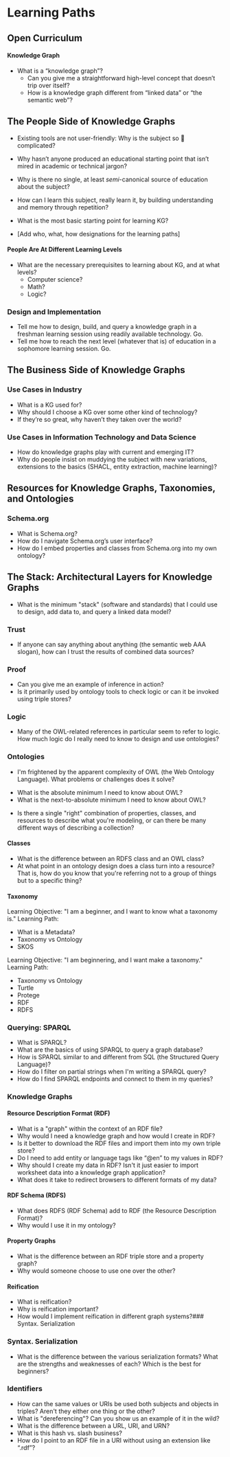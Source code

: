 # Learning Paths

## Open Curriculum

#### Knowledge Graph
- What is a “knowledge graph”?
  - Can you give me a straightforward high-level concept that doesn’t trip over itself?
  - How is a knowledge graph different from “linked data” or “the semantic web”?

##  The People Side of Knowledge Graphs
- Existing tools are not user-friendly: Why is the subject so 🤬 complicated?
- Why hasn’t anyone produced an educational starting point that isn’t mired in academic or technical jargon?
- Why is there no single, at least *semi*-canonical source of education about the subject?
- How can I learn this subject, really learn it, by building understanding and memory through repetition?
- What is the most basic starting point for learning KG?

- [Add who, what, how designations for the learning paths]

#### People Are At Different Learning Levels
- What are the necessary prerequisites to learning about KG, and at what levels?
  - Computer science?
  - Math?
  - Logic?

### Design and Implementation
- Tell me how to design, build, and query a knowledge graph in a freshman learning session using readily available technology. Go.
 - Tell me how to reach the next level (whatever that is) of education in a sophomore learning session. Go.

## The Business Side of Knowledge Graphs
### Use Cases in Industry
- What is a KG used for?
- Why should I choose a KG over some other kind of technology?
- If they’re so great, why haven’t they taken over the world?

### Use Cases in Information Technology and Data Science
* How do knowledge graphs play with current and emerging IT?
* Why do people insist on muddying the subject with new variations, extensions to the basics (SHACL, entity extraction, machine learning)?

## Resources for Knowledge Graphs, Taxonomies, and Ontologies 
### Schema.org
* What is Schema.org?
* How do I navigate Schema.org’s user interface?
* How do I embed properties and classes from Schema.org into my own ontology?

## The Stack: Architectural Layers for Knowledge Graphs
* What is the minimum "stack" (software and standards) that I could use to design, add data to, and query a linked data model?

### Trust
* If anyone can say anything about anything (the semantic web AAA slogan), how can I trust the results of combined data sources?

### Proof
* Can you give me an example of inference in action? 
* Is it primarily used by ontology tools to check logic or can it be invoked using triple stores?

### Logic
* Many of the OWL-related references in particular seem to refer to logic. How much logic do I really need to know to design and use ontologies?

### Ontologies
* I'm frightened by the apparent complexity of OWL (the Web Ontology Language). What problems or challenges does it solve?
- What is the absolute minimum I need to know about OWL?
- What is the next-to-absolute minimum I need to know about OWL?
* Is there a single "right" combination of properties, classes, and resources to describe what you're modeling, or can there be many different ways of describing a collection?

#### Classes
* What is the difference between an RDFS class and an OWL class?
* At what point in an ontology design does a class turn into a resource? That is, how do you know that you're referring not to a group of things but to a specific thing?

#### Taxonomy
Learning Objective: "I am a beginner, and I want to know what a taxonomy is." 
Learning Path:

* What is a Metadata?
* Taxonomy vs Ontology
* SKOS

Learning Objective: "I am beginnering, and I want make a taxonomy." 
Learning Path:
* Taxonomy vs Ontology
* Turtle
* Protege
* RDF
* RDFS

### Querying: SPARQL
   * What is SPARQL?
   * What are the basics of using SPARQL to query a graph database?
   * How is SPARQL similar to and different from SQL (the Structured Query Language)?
   * How do I filter on partial strings when I'm writing a SPARQL query?
   * How do I find SPARQL endpoints and connect to them in my queries? 

### Knowledge Graphs
#### Resource Description Format (RDF)   
* What is a "graph" within the context of an RDF file? 
* Why would I need a knowledge graph and how would I create in RDF?
* Is it better to download the RDF files and import them into my own triple store?
* Do I need to add entity or language tags like “@en” to my values in RDF?
* Why should I create my data in RDF? Isn't it just easier to import worksheet data into a knowledge graph application?
* What does it take to redirect browsers to different formats of my data?
#### RDF Schema (RDFS)
* What does RDFS (RDF Schema) add to RDF (the Resource Description Format)? 
* Why would I use it in my ontology?
#### Property Graphs
* What is the difference between an RDF triple store and a property graph? 
* Why would someone choose to use one over the other?
#### Reification
   * What is reification?
   * Why is reification important?
   * How would I implement reification in different graph systems?### Syntax. Serialization

### Syntax. Serialization
* What is the difference between the various serialization formats? What are the strengths and weaknesses of each? Which is the best for beginners?

### Identifiers
* How can the same values or URIs be used both subjects and objects in triples? Aren't they either one thing or the other?
* What is "dereferencing"? Can you show us an example of it in the wild?
* What is the difference between a URL, URI, and URN?
* What is this hash vs. slash business?
* How do I point to an RDF file in a URI without using an extension like “.rdf”?


